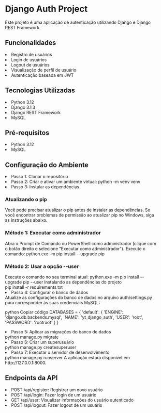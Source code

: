 <h1>Django Auth Project</h1>
Este projeto é uma aplicação de autenticação utilizando Django e Django REST Framework.

<h2>Funcionalidades</h2>
<li>Registro de usuários</li>
<li>Login de usuários</li>
<li>Logout de usuários</li>
<li>Visualização de perfil de usuário</li>
<li>Autenticação baseada em JWT</li>
  
<h2>Tecnologias Utilizadas</h2>
<li>Python 3.12</li>
<li>Django 3.1.3</li>
<li>Django REST Framework</li>
<li>MySQL</li>
  
<h2>Pré-requisitos</h2>
<li>Python 3.12</li>
<li>MySQL</li>
  
<h2>Configuração do Ambiente</h2>
<li>Passo 1: Clonar o repositório</li>
<li>Passo 2: Criar e ativar um ambiente virtual: python -m venv venv</li>
<li>Passo 3: Instalar as dependências</li>
  
<h3>Atualizando o pip</h3>
Você pode precisar atualizar o pip antes de instalar as dependências. Se você encontrar problemas de permissão ao atualizar pip no Windows, siga as instruções abaixo.
<h3>Método 1: Executar como administrador</h3>
Abra o Prompt de Comando ou PowerShell como administrador (clique com o botão direito e selecione "Executar como administrador").
Execute o comando:
python.exe -m pip install --upgrade pip

<h3>Método 2: Usar a opção --user</h3>
Execute o comando no seu terminal atual:
python.exe -m pip install --upgrade pip --user
Instalando as dependências do projeto<br/>
pip install -r requirements.txt
<li>Passo 4: Configurar o banco de dados</li>
Atualize as configurações do banco de dados no arquivo auth/settings.py para corresponder às suas credenciais MySQL:

python
Copiar código
DATABASES = {
    'default': {
        'ENGINE': 'django.db.backends.mysql',
        'NAME': 'yt_django_auth',
        'USER': 'root',
        'PASSWORD': 'rootroot'
    }
}
<li>Passo 5: Aplicar as migrações do banco de dados</li>
python manage.py migrate
<li>Passo 6: Criar um superusuário</li>
python manage.py createsuperuser
<li>Passo 7: Executar o servidor de desenvolvimento</li>
python manage.py runserver
A aplicação estará disponível em http://127.0.0.1:8000.

<h2>Endpoints da API</h2>
<li>POST /api/register: Registrar um novo usuário
<li>POST /api/login: Fazer login de um usuário
<li>GET /api/user: Visualizar informações do usuário autenticado
<li>POST /api/logout: Fazer logout de um usuário
